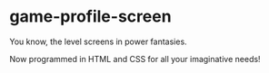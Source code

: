 # game-profile-screen
You know, the level screens in power fantasies.

Now programmed in HTML and CSS for all your imaginative needs!
